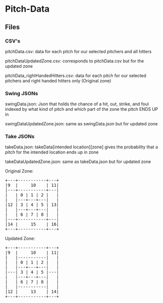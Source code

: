# Pitch-Data

## Files

### CSV's
pitchData.csv: data for each pitch for our selected pitchers and all hitters

pitchDataUpdatedZone.csv: corresponds to pitchData.csv but for the updated zone

pitchData_rightHandedHitters.csv: data for each pitch for our selected pitchers and right handed hitters only (Original zone) 

### Swing JSONs
swingData.json: Json that holds the chance of a hit, out, strike, and foul indexed by what kind of pitch and which part of the 
zone the pitch ENDS UP in 

swingDataUpdatedZone.json: same as swingData.json but for updated zone

### Take JSONs
takeData.json: takeData\[intended location\]\[zone\] gives the probability that a pitch for the intended location ends up in zone

takeDataUpdatedZone.json: same as takeData.json but for updated zone

Original Zone: <br>
<pre>
+---+-----------+---+ 
|9  |     10    | 11|
|---+-----------+---|
|   | 0 | 1 | 2 |   |
|   |---+---+---|   |
|12 | 3 | 4 | 5 | 13|
|   |---+---+---|   |
|   | 6 | 7 | 8 |   |
|---+-----------+---|
|14 |     15    | 16|
+---+-----------+---+
</pre>

Updated Zone: <br>
<pre>
+---+-----------+---+
|9  |     10    | 11|
|   |-----------|   |
|   | 0 | 1 | 2 |   |
|   |---+---+---|   |
|---| 3 | 4 | 5 |---|
|   |---+---+---|   |
|   | 6 | 7 | 8 |   |
|   |-----------|   |
|12 |     13    | 14|
+---+-----------+---+
</pre>
